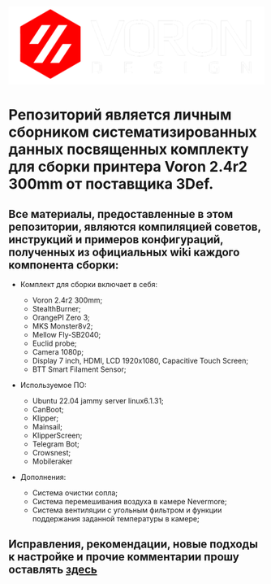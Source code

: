 ![](https://raw.githubusercontent.com/konk22/3Def_Voron_2.4r2/main/images/wallpaper.png)  

# Репозиторий является личным сборником систематизированных данных посвященных комплекту для сборки принтера Voron 2.4r2 300mm от поставщика 3Def.  
## Все материалы, предоставленные в этом репозитории, являются компиляцией советов, инструкций и примеров конфигураций, полученных из официальных wiki каждого компонента сборки:  

* Комплект для сборки включает в себя:  
	* Voron 2.4r2 300mm;
  	* StealthBurner; 
	* OrangePI Zero 3;  
	* MKS Monster8v2;  
 	* Mellow Fly-SB2040;  
  	* Euclid probe;  
  	* Camera 1080p;  
  	* Display 7 inch, HDMI, LCD 1920x1080, Capacitive Touch Screen;  
  	* BTT Smart Filament Sensor;   
  
* Используемое ПО:  
	* Ubuntu 22.04 jammy server linux6.1.31;
 	* CanBoot;
  	* Klipper;
  	* Mainsail;
  	* KlipperScreen;
  	* Telegram Bot;
  	* Crowsnest;
  	* Mobileraker  
  
* Дополнения:  
  	* Система очистки сопла;  
  	* Система перемешивания воздуха в камере Nevermore;  
  	* Система вентиляции с угольным фильтром и функции поддержания заданной температуры в камере;

## Исправления, рекомендации, новые подходы к настройке и прочие комментарии прошу оставлять [здесь](https://github.com/konk22/3Def_Voron_2.4r2/discussions/new?category=ideas)
